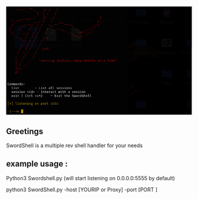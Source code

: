 ![alt text](<2024-04-19 06_23_15-Kali-Linux-2021.3-vmware-amd64 - VMware Workstation 17 Player (Non-commercial us.png>)

Greetings
-----------

SwordShell is a multiple rev shell handler for your needs


example usage :
---------

Python3 Swordshell.py (will start listening on 0.0.0.0:5555 by default)

python3 SwordShell.py -host [YOURIP or Proxy] -port [PORT ]